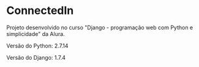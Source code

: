 # ConnectedIn

Projeto desenvolvido no curso "Django - programação web com Python e simplicidade" da Alura.

Versão do Python: 2.7.14

Versão do Django: 1.7.4 
